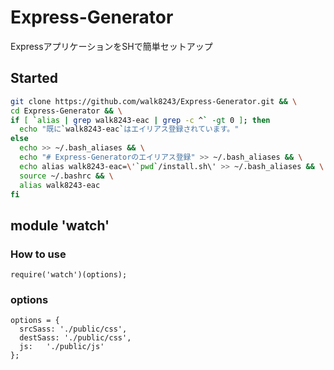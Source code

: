 # Express-Generator
ExpressアプリケーションをSHで簡単セットアップ

## Started
```.sh
git clone https://github.com/walk8243/Express-Generator.git && \
cd Express-Generator && \
if [ `alias | grep walk8243-eac | grep -c ^` -gt 0 ]; then
  echo "既に`walk8243-eac`はエイリアス登録されています。"
else
  echo >> ~/.bash_aliases && \
  echo "# Express-Generatorのエイリアス登録" >> ~/.bash_aliases && \
  echo alias walk8243-eac=\'`pwd`/install.sh\' >> ~/.bash_aliases && \
  source ~/.bashrc && \
  alias walk8243-eac
fi
```

## module 'watch'
### How to use
```
require('watch')(options);
```

### options
```
options = {
  srcSass: './public/css',
  destSass: './public/css',
  js:   './public/js'
};
```
